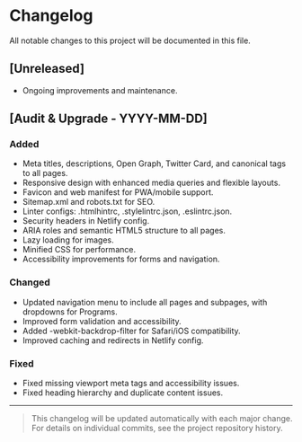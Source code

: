 # Changelog

All notable changes to this project will be documented in this file.

## [Unreleased]
- Ongoing improvements and maintenance.

## [Audit & Upgrade - YYYY-MM-DD]
### Added
- Meta titles, descriptions, Open Graph, Twitter Card, and canonical tags to all pages.
- Responsive design with enhanced media queries and flexible layouts.
- Favicon and web manifest for PWA/mobile support.
- Sitemap.xml and robots.txt for SEO.
- Linter configs: .htmlhintrc, .stylelintrc.json, .eslintrc.json.
- Security headers in Netlify config.
- ARIA roles and semantic HTML5 structure to all pages.
- Lazy loading for images.
- Minified CSS for performance.
- Accessibility improvements for forms and navigation.

### Changed
- Updated navigation menu to include all pages and subpages, with dropdowns for Programs.
- Improved form validation and accessibility.
- Added -webkit-backdrop-filter for Safari/iOS compatibility.
- Improved caching and redirects in Netlify config.

### Fixed
- Fixed missing viewport meta tags and accessibility issues.
- Fixed heading hierarchy and duplicate content issues.

---

> This changelog will be updated automatically with each major change. For details on individual commits, see the project repository history. 